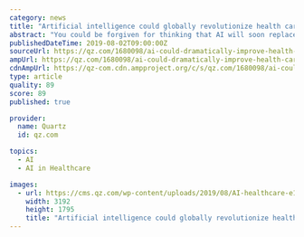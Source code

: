 ```yaml
---
category: news
title: "Artificial intelligence could globally revolutionize health care—unless it destroys it"
abstract: "You could be forgiven for thinking that AI will soon replace human physicians based on headlines such as “The AI Doctor Will See You Now,” “Your Future Doctor May Not Be Human,” and ..."
publishedDateTime: 2019-08-02T09:00:00Z
sourceUrl: https://qz.com/1680098/ai-could-dramatically-improve-health-care-unless-it-destroys-it/
ampUrl: https://qz.com/1680098/ai-could-dramatically-improve-health-care-unless-it-destroys-it/amp/
cdnAmpUrl: https://qz-com.cdn.ampproject.org/c/s/qz.com/1680098/ai-could-dramatically-improve-health-care-unless-it-destroys-it/amp/
type: article
quality: 89
score: 89
published: true

provider:
  name: Quartz
  id: qz.com

topics:
  - AI
  - AI in Healthcare

images:
  - url: https://cms.qz.com/wp-content/uploads/2019/08/AI-healthcare-e1564693052356.jpg?quality=75&amp;strip=all&amp;w=1400
    width: 3192
    height: 1795
    title: "Artificial intelligence could globally revolutionize health care—unless it destroys it"
---
```

